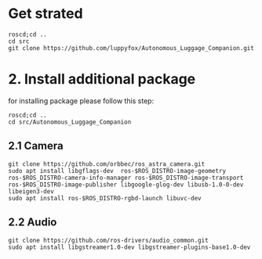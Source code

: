 # Get strated
```
roscd;cd ..
cd src
git clone https://github.com/luppyfox/Autonomous_Luggage_Companion.git
```

# 2. Install additional package
for installing package please follow this step:
```
roscd;cd ..
cd src/Autonomous_Luggage_Companion
```
## 2.1 Camera
```
git clone https://github.com/orbbec/ros_astra_camera.git
sudo apt install libgflags-dev  ros-$ROS_DISTRO-image-geometry ros-$ROS_DISTRO-camera-info-manager ros-$ROS_DISTRO-image-transport ros-$ROS_DISTRO-image-publisher libgoogle-glog-dev libusb-1.0-0-dev libeigen3-dev
sudo apt install ros-$ROS_DISTRO-rgbd-launch libuvc-dev
```
## 2.2 Audio
```
git clone https://github.com/ros-drivers/audio_common.git
sudo apt install libgstreamer1.0-dev libgstreamer-plugins-base1.0-dev
```
